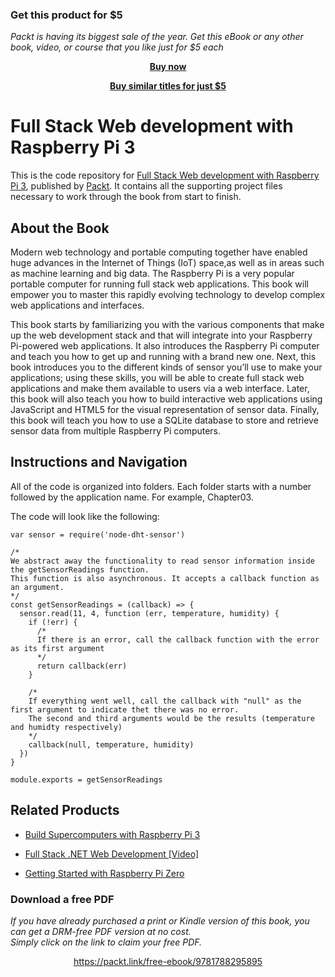 
### Get this product for $5

<i>Packt is having its biggest sale of the year. Get this eBook or any other book, video, or course that you like just for $5 each</i>


<b><p align='center'>[Buy now](https://packt.link/9781788295895)</p></b>


<b><p align='center'>[Buy similar titles for just $5](https://subscription.packtpub.com/search)</p></b>


# Full Stack Web development with Raspberry Pi 3
This is the code repository for [Full Stack Web development with Raspberry Pi 3](https://www.packtpub.com/hardware-and-creative/full-stack-web-development-raspberry-pi-3?utm_source=github&utm_medium=repository&utm_campaign=9781788295895), published by [Packt](https://www.packtpub.com/?utm_source=github). It contains all the supporting project files necessary to work through the book from start to finish.
## About the Book
Modern web technology and portable computing together have enabled huge advances in the Internet of Things (IoT) space,as well as in areas such as machine learning and big data. The Raspberry Pi is a very popular portable computer for running full stack web applications. This book will empower you to master this rapidly evolving technology to develop complex web applications and interfaces.

This book starts by familiarizing you with the various components that make up the web development stack and that will integrate into your Raspberry Pi-powered web applications. It also introduces the Raspberry Pi computer and teach you how to get up and running with a brand new one. Next, this book introduces you to the different kinds of sensor you’ll use to make your applications; using these skills, you will be able to create full stack web applications and make them available to users via a web interface. Later, this book will also teach you how to build interactive web applications using JavaScript and HTML5 for the visual representation of sensor data. Finally, this book will teach you how to use a SQLite database to store and retrieve sensor data from multiple Raspberry Pi computers.


## Instructions and Navigation
All of the code is organized into folders. Each folder starts with a number followed by the application name. For example, Chapter03.



The code will look like the following:
```
var sensor = require('node-dht-sensor')

/*
We abstract away the functionality to read sensor information inside the getSensorReadings function.
This function is also asynchronous. It accepts a callback function as an argument.
*/
const getSensorReadings = (callback) => {
  sensor.read(11, 4, function (err, temperature, humidity) {
    if (!err) {
      /*
      If there is an error, call the callback function with the error as its first argument
      */
      return callback(err)
    }

    /*
    If everything went well, call the callback with "null" as the first argument to indicate thet there was no error.
    The second and third arguments would be the results (temperature and humidty respectively)
    */
    callback(null, temperature, humidity)
  })
}

module.exports = getSensorReadings
```



## Related Products
* [Build Supercomputers with Raspberry Pi 3](https://www.packtpub.com/hardware-and-creative/build-supercomputers-raspberry-pi-3?utm_source=github&utm_medium=repository&utm_campaign=9781787282582)

* [Full Stack .NET Web Development [Video]](https://www.packtpub.com/web-development/full-stack-net-web-development-video?utm_source=github&utm_medium=repository&utm_campaign=9781788291514)

* [Getting Started with Raspberry Pi Zero](https://www.packtpub.com/hardware-and-creative/getting-started-raspberry-pi-zero?utm_source=github&utm_medium=repository&utm_campaign=9781786469465)

### Download a free PDF

 <i>If you have already purchased a print or Kindle version of this book, you can get a DRM-free PDF version at no cost.<br>Simply click on the link to claim your free PDF.</i>
<p align="center"> <a href="https://packt.link/free-ebook/9781788295895">https://packt.link/free-ebook/9781788295895 </a> </p>